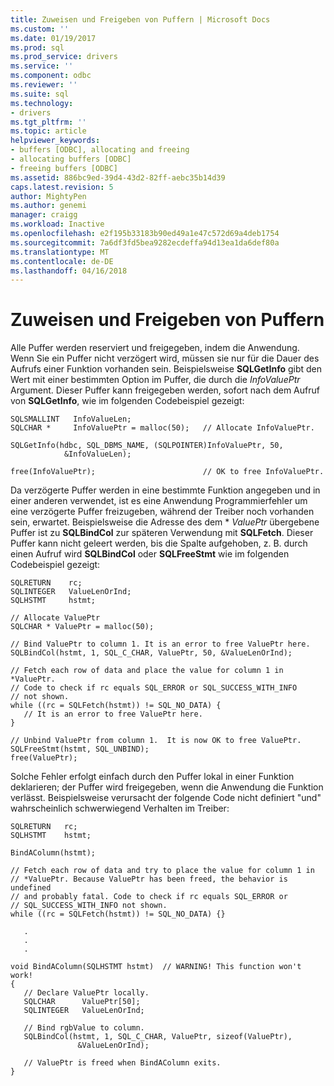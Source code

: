 ```yaml
---
title: Zuweisen und Freigeben von Puffern | Microsoft Docs
ms.custom: ''
ms.date: 01/19/2017
ms.prod: sql
ms.prod_service: drivers
ms.service: ''
ms.component: odbc
ms.reviewer: ''
ms.suite: sql
ms.technology:
- drivers
ms.tgt_pltfrm: ''
ms.topic: article
helpviewer_keywords:
- buffers [ODBC], allocating and freeing
- allocating buffers [ODBC]
- freeing buffers [ODBC]
ms.assetid: 886bc9ed-39d4-43d2-82ff-aebc35b14d39
caps.latest.revision: 5
author: MightyPen
ms.author: genemi
manager: craigg
ms.workload: Inactive
ms.openlocfilehash: e2f195b33183b90ed49a1e47c572d69a4deb1754
ms.sourcegitcommit: 7a6df3fd5bea9282ecdeffa94d13ea1da6def80a
ms.translationtype: MT
ms.contentlocale: de-DE
ms.lasthandoff: 04/16/2018
---
```

# <a name="allocating-and-freeing-buffers"></a>Zuweisen und Freigeben von Puffern
Alle Puffer werden reserviert und freigegeben, indem die Anwendung. Wenn Sie ein Puffer nicht verzögert wird, müssen sie nur für die Dauer des Aufrufs einer Funktion vorhanden sein. Beispielsweise **SQLGetInfo** gibt den Wert mit einer bestimmten Option im Puffer, die durch die *InfoValuePtr* Argument. Dieser Puffer kann freigegeben werden, sofort nach dem Aufruf von **SQLGetInfo**, wie im folgenden Codebeispiel gezeigt:  
  
```  
SQLSMALLINT   InfoValueLen;  
SQLCHAR *     InfoValuePtr = malloc(50);   // Allocate InfoValuePtr.  
  
SQLGetInfo(hdbc, SQL_DBMS_NAME, (SQLPOINTER)InfoValuePtr, 50,  
            &InfoValueLen);  
  
free(InfoValuePtr);                        // OK to free InfoValuePtr.  
```  
  
 Da verzögerte Puffer werden in eine bestimmte Funktion angegeben und in einer anderen verwendet, ist es eine Anwendung Programmierfehler um eine verzögerte Puffer freizugeben, während der Treiber noch vorhanden sein, erwartet. Beispielsweise die Adresse des dem \* *ValuePtr* übergebene Puffer ist zu **SQLBindCol** zur späteren Verwendung mit **SQLFetch**. Dieser Puffer kann nicht geleert werden, bis die Spalte aufgehoben, z. B. durch einen Aufruf wird **SQLBindCol** oder **SQLFreeStmt** wie im folgenden Codebeispiel gezeigt:  
  
```  
SQLRETURN    rc;  
SQLINTEGER   ValueLenOrInd;  
SQLHSTMT     hstmt;  
  
// Allocate ValuePtr  
SQLCHAR * ValuePtr = malloc(50);  
  
// Bind ValuePtr to column 1. It is an error to free ValuePtr here.  
SQLBindCol(hstmt, 1, SQL_C_CHAR, ValuePtr, 50, &ValueLenOrInd);  
  
// Fetch each row of data and place the value for column 1 in *ValuePtr.  
// Code to check if rc equals SQL_ERROR or SQL_SUCCESS_WITH_INFO   
// not shown.  
while ((rc = SQLFetch(hstmt)) != SQL_NO_DATA) {  
   // It is an error to free ValuePtr here.  
}  
  
// Unbind ValuePtr from column 1.  It is now OK to free ValuePtr.  
SQLFreeStmt(hstmt, SQL_UNBIND);  
free(ValuePtr);  
```  
  
 Solche Fehler erfolgt einfach durch den Puffer lokal in einer Funktion deklarieren; der Puffer wird freigegeben, wenn die Anwendung die Funktion verlässt. Beispielsweise verursacht der folgende Code nicht definiert "und" wahrscheinlich schwerwiegend Verhalten im Treiber:  
  
```  
SQLRETURN   rc;  
SQLHSTMT    hstmt;  
  
BindAColumn(hstmt);  
  
// Fetch each row of data and try to place the value for column 1 in  
// *ValuePtr. Because ValuePtr has been freed, the behavior is undefined  
// and probably fatal. Code to check if rc equals SQL_ERROR or   
// SQL_SUCCESS_WITH_INFO not shown.  
while ((rc = SQLFetch(hstmt)) != SQL_NO_DATA) {}  
  
   .  
   .  
   .  
  
void BindAColumn(SQLHSTMT hstmt)  // WARNING! This function won't work!  
{  
   // Declare ValuePtr locally.  
   SQLCHAR      ValuePtr[50];  
   SQLINTEGER   ValueLenOrInd;  
  
   // Bind rgbValue to column.  
   SQLBindCol(hstmt, 1, SQL_C_CHAR, ValuePtr, sizeof(ValuePtr),  
               &ValueLenOrInd);  
  
   // ValuePtr is freed when BindAColumn exits.  
}  
```
